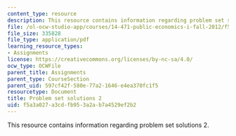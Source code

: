 ```yaml
---
content_type: resource
description: This resource contains information regarding problem set solutions 2.
file: /ol-ocw-studio-app/courses/14-471-public-economics-i-fall-2012/f5a3a027a3cdfb953a2ab7a4529ef2b2_MIT14_471F12_pset2_sol.pdf
file_size: 335828
file_type: application/pdf
learning_resource_types:
- Assignments
license: https://creativecommons.org/licenses/by-nc-sa/4.0/
ocw_type: OCWFile
parent_title: Assignments
parent_type: CourseSection
parent_uid: 597cf42f-580e-77a2-1646-e4ea370fc1f5
resourcetype: Document
title: Problem set solutions 2
uid: f5a3a027-a3cd-fb95-3a2a-b7a4529ef2b2
---
```

This resource contains information regarding problem set solutions 2.